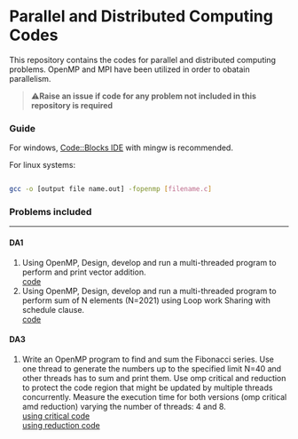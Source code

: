 <h1>Parallel and Distributed Computing Codes</h1>

<p>This repository contains the codes for parallel and distributed computing problems. OpenMP and MPI have been utilized in order to obatain parallelism.</p>

> ⚠️**Raise an issue if code for any problem not included in this repository is required**

<h3>Guide</h3>

For windows, [Code::Blocks IDE](https://www.codeblocks.org/downloads/binaries/) with mingw is recommended.

For linux systems:

```bash

gcc -o [output file name.out] -fopenmp [filename.c]

```

<h3>Problems included</h4>
<hr>

<h4>DA1</h4>

1. Using OpenMP, Design, develop and run a multi-threaded program to perform and print vector addition. <br>[code](./DA1/da1q1.c)
2. Using OpenMP, Design, develop and run a multi-threaded program to perform sum of N elements (N=2021) using Loop work Sharing with schedule clause. <br>[code](./DA1/da1q2.c)

<h4>DA3</h4>

1. Write an OpenMP program to find and sum the Fibonacci series. Use one thread to generate the numbers up to the specified limit N=40 and other threads has to sum and print them. Use omp critical and reduction to protect the code region that might be updated by multiple threads concurrently. Measure the execution time for both versions (omp critical amd reduction) varying the number of threads: 4 and 8. <br>[using critical code](./DA3/critical.c) <br>[using reduction code](./DA1/reduction.c)
